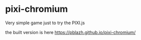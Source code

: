 # pixi-chromium

Very simple game just to try the PIXI.js

the built version is here https://pblazh.github.io/pixi-chromium/
